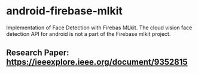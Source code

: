 # android-firebase-mlkit
Implementation of Face Detection with Firebas MLkit. The cloud vision face detection API for android is not a part of the Firebase mlkit project.

## Research Paper: https://ieeexplore.ieee.org/document/9352815
